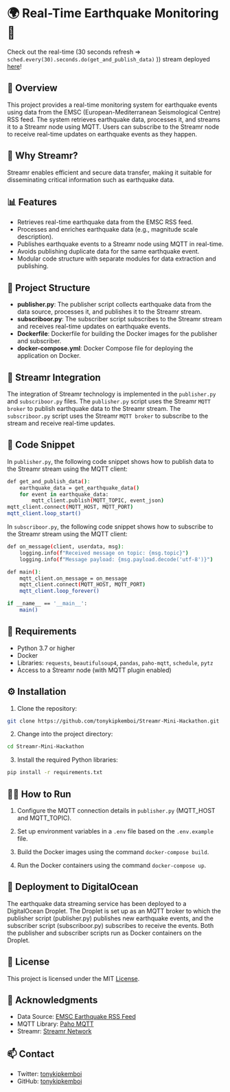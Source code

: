 # 🌍 Real-Time Earthquake Monitoring 🚨

Check out the real-time (30 seconds refresh => `sched.every(30).seconds.do(get_and_publish_data)`
)) stream deployed [here](https://streamr.network/streams/0x4a2a3501e50759250828acd85e7450fb55a10a69%2Fearthquakes)!

## 📝 Overview

This project provides a real-time monitoring system for earthquake events using data from the EMSC (European-Mediterranean Seismological Centre) RSS feed. The system retrieves earthquake data, processes it, and streams it to a Streamr node using MQTT. Users can subscribe to the Streamr node to receive real-time updates on earthquake events as they happen.

## 🚀 Why Streamr?

Streamr enables efficient and secure data transfer, making it suitable for disseminating critical information such as earthquake data.

## 📊 Features

- Retrieves real-time earthquake data from the EMSC RSS feed.
- Processes and enriches earthquake data (e.g., magnitude scale description).
- Publishes earthquake events to a Streamr node using MQTT in real-time.
- Avoids publishing duplicate data for the same earthquake event.
- Modular code structure with separate modules for data extraction and publishing.

## 📁 Project Structure

- **publisher.py**: The publisher script collects earthquake data from the data source, processes it, and publishes it to the Streamr stream.
- **subscriboor.py**: The subscriber script subscribes to the Streamr stream and receives real-time updates on earthquake events.
- **Dockerfile**: Dockerfile for building the Docker images for the publisher and subscriber.
- **docker-compose.yml**: Docker Compose file for deploying the application on Docker.

## 🔗 Streamr Integration

The integration of Streamr technology is implemented in the `publisher.py` and `subscriboor.py` files. The `publisher.py` script uses the Streamr `MQTT broker` to publish earthquake data to the Streamr stream. The `subscriboor.py` script uses the Streamr `MQTT broker` to subscribe to the stream and receive real-time updates.

## 🐍 Code Snippet

In `publisher.py`, the following code snippet shows how to publish data to the Streamr stream using the MQTT client:

```bash
def get_and_publish_data():
    earthquake_data = get_earthquake_data()
    for event in earthquake_data:
        mqtt_client.publish(MQTT_TOPIC, event_json)
mqtt_client.connect(MQTT_HOST, MQTT_PORT)
mqtt_client.loop_start()
```

In `subscriboor.py`, the following code snippet shows how to subscribe to the Streamr stream using the MQTT client:

```bash
def on_message(client, userdata, msg):
    logging.info(f"Received message on topic: {msg.topic}")
    logging.info(f"Message payload: {msg.payload.decode('utf-8')}")

def main():
    mqtt_client.on_message = on_message
    mqtt_client.connect(MQTT_HOST, MQTT_PORT)
    mqtt_client.loop_forever()

if __name__ == '__main__':
    main()
```

## 🧰 Requirements

- Python 3.7 or higher
- Docker
- Libraries: `requests`, `beautifulsoup4`, `pandas`, `paho-mqtt`, `schedule`, `pytz`
- Access to a Streamr node (with MQTT plugin enabled)

## ⚙️ Installation

1. Clone the repository:

```bash
git clone https://github.com/tonykipkemboi/Streamr-Mini-Hackathon.git
```

2. Change into the project directory:

```bash
cd Streamr-Mini-Hackathon
```

3. Install the required Python libraries:

```bash
pip install -r requirements.txt
```

## 🏃‍♂️ How to Run

1. Configure the MQTT connection details in `publisher.py` (MQTT_HOST and MQTT_TOPIC).

2. Set up environment variables in a `.env` file based on the `.env.example` file.

3. Build the Docker images using the command `docker-compose build`.

4. Run the Docker containers using the command `docker-compose up`.

## 🚀 Deployment to DigitalOcean

The earthquake data streaming service has been deployed to a DigitalOcean Droplet. The Droplet is set up as an MQTT broker to which the publisher script (publisher.py) publishes new earthquake events, and the subscriber script (subscriboor.py) subscribes to receive the events. Both the publisher and subscriber scripts run as Docker containers on the Droplet.

## 📜 License

This project is licensed under the MIT [License](LICENSE).

## 📣 Acknowledgments

- Data Source: [EMSC Earthquake RSS Feed](https://www.emsc-csem.org/service/rss/rss.php?typ=emsc)
- MQTT Library: [Paho MQTT](https://pypi.org/project/paho-mqtt/)
- Streamr: [Streamr Network](https://www.streamr.network/)

## 📫 Contact

- Twitter: [tonykipkemboi](https://www.twitter.com/tonykipkemboi)
- GitHub: [tonykipkemboi](https://github.com/tonykipkemboi)
